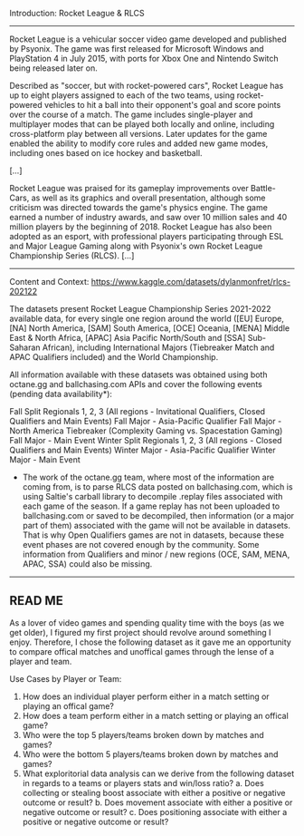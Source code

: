 Introduction: Rocket League & RLCS

-----------------------------------------------------------------------------------------------------------------------------------------------------------------------
Rocket League is a vehicular soccer video game developed and published by Psyonix. The game was first released for Microsoft Windows and PlayStation 4 in July 2015, with ports for Xbox One and Nintendo Switch being released later on.

Described as "soccer, but with rocket-powered cars", Rocket League has up to eight players assigned to each of the two teams, using rocket-powered vehicles to hit a ball into their opponent's goal and score points over the course of a match. The game includes single-player and multiplayer modes that can be played both locally and online, including cross-platform play between all versions. Later updates for the game enabled the ability to modify core rules and added new game modes, including ones based on ice hockey and basketball.

[…]

Rocket League was praised for its gameplay improvements over Battle-Cars, as well as its graphics and overall presentation, although some criticism was directed towards the game's physics engine. The game earned a number of industry awards, and saw over 10 million sales and 40 million players by the beginning of 2018. Rocket League has also been adopted as an esport, with professional players participating through ESL and Major League Gaming along with Psyonix's own Rocket League Championship Series (RLCS). […]

----------------------------------------------------------------------------------------------------------------------------------------------------------------------
Content and Context: https://www.kaggle.com/datasets/dylanmonfret/rlcs-202122

The datasets present Rocket League Championship Series 2021-2022 available data, for every single one region around the world ([EU] Europe, [NA] North America, [SAM] South America, [OCE] Oceania, [MENA] Middle East & North Africa, [APAC] Asia Pacific North/South and [SSA] Sub-Saharan African), including International Majors (Tiebreaker Match and APAC Qualifiers included) and the World Championship.

All information available with these datasets was obtained using both octane.gg and ballchasing.com APIs and cover the following events (pending data availability*):

Fall Split
  Regionals 1, 2, 3 (All regions - Invitational Qualifiers, Closed Qualifiers and Main Events)
  Fall Major - Asia-Pacific Qualifier
  Fall Major - North America Tiebreaker (Complexity Gaming vs. Spacestation Gaming)
  Fall Major - Main Event
Winter Split
  Regionals 1, 2, 3 (All regions - Closed Qualifiers and Main Events)
  Winter Major - Asia-Pacific Qualifier
  Winter Major - Main Event
* The work of the octane.gg team, where most of the information are coming from, is to parse RLCS data posted on ballchasing.com, which is using Saltie's carball library to decompile .replay files associated with each game of the season. If a game replay has not been uploaded to ballchasing.com or saved to be decompiled, then information (or a major part of them) associated with the game will not be available in datasets. That is why Open Qualifiers games are not in datasets, because these event phases are not covered enough by the community. Some information from Qualifiers and minor / new regions (OCE, SAM, MENA, APAC, SSA) could also be missing.

----------------------------------------------------------------------------------------------------------------------------------------------------------------------
READ ME
--------
As a lover of video games and spending quality time with the boys (as we get older), I figured my first project should revolve around something I enjoy. Therefore, I chose the following dataset as it gave me an opportunity to compare offical matches and unoffical games through the lense of a player and team. 

Use Cases by Player or Team:
  1. How does an individual player perform either in a match setting or playing an offical game?
  2. How does a team perform either in a match setting or playing an offical game?
  3. Who were the top 5 players/teams broken down by matches and games?
  4. Who were the bottom 5 players/teams broken down by matches and games?
  5. What exploritorial data analysis can we derive from the following dataset in regards to a teams or players stats and win/loss ratio?
      a. Does collecting or stealing boost associate with either a positive or negative outcome or result?
      b. Does movement associate with either a positive or negative outcome or result?
      c. Does positioning associate with either a positive or negative outcome or result?
